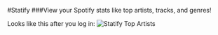 #Statify
###View your Spotify stats like top artists, tracks, and genres!

Looks like this after you log in:
![Statify Top Artists](https://michelledang.github.io/statify/statify-artists.png)
